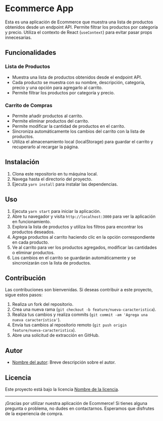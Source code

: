 # Ecommerce App

Esta es una aplicación de Ecommerce que muestra una lista de productos obtenidos desde un endpoint API. Permite filtrar los productos por categoría y precio. Utiliza el contexto de React (`useContext`) para evitar pasar props innecesarias.

## Funcionalidades

### Lista de Productos

- Muestra una lista de productos obtenidos desde el endpoint API.
- Cada producto se muestra con su nombre, descripción, categoría, precio y una opción para agregarlo al carrito.
- Permite filtrar los productos por categoría y precio.

### Carrito de Compras

- Permite añadir productos al carrito.
- Permite eliminar productos del carrito.
- Permite modificar la cantidad de productos en el carrito.
- Sincroniza automáticamente los cambios del carrito con la lista de productos.
- Utiliza el almacenamiento local (localStorage) para guardar el carrito y recuperarlo al recargar la página.

## Instalación

1. Clona este repositorio en tu máquina local.
2. Navega hasta el directorio del proyecto.
3. Ejecuta `yarn install` para instalar las dependencias.

## Uso

1. Ejecuta `yarn start` para iniciar la aplicación.
2. Abre tu navegador y visita `http://localhost:3000` para ver la aplicación en funcionamiento.
3. Explora la lista de productos y utiliza los filtros para encontrar los productos deseados.
4. Agrega productos al carrito haciendo clic en la opción correspondiente en cada producto.
5. Ve al carrito para ver los productos agregados, modificar las cantidades o eliminar productos.
6. Los cambios en el carrito se guardarán automáticamente y se sincronizarán con la lista de productos.

## Contribución

Las contribuciones son bienvenidas. Si deseas contribuir a este proyecto, sigue estos pasos:

1. Realiza un fork del repositorio.
2. Crea una nueva rama (`git checkout -b feature/nueva-caracteristica`).
3. Realiza tus cambios y realiza commits (`git commit -am 'Agrega una nueva característica'`).
4. Envía tus cambios al repositorio remoto (`git push origin feature/nueva-caracteristica`).
5. Abre una solicitud de extracción en GitHub.

## Autor

- [Nombre del autor](https://github.com/nombre-de-usuario): Breve descripción sobre el autor.

## Licencia

Este proyecto está bajo la licencia [Nombre de la licencia](https://url-de-la-licencia).

---

¡Gracias por utilizar nuestra aplicación de Ecommerce! Si tienes alguna pregunta o problema, no dudes en contactarnos. Esperamos que disfrutes de la experiencia de compra.